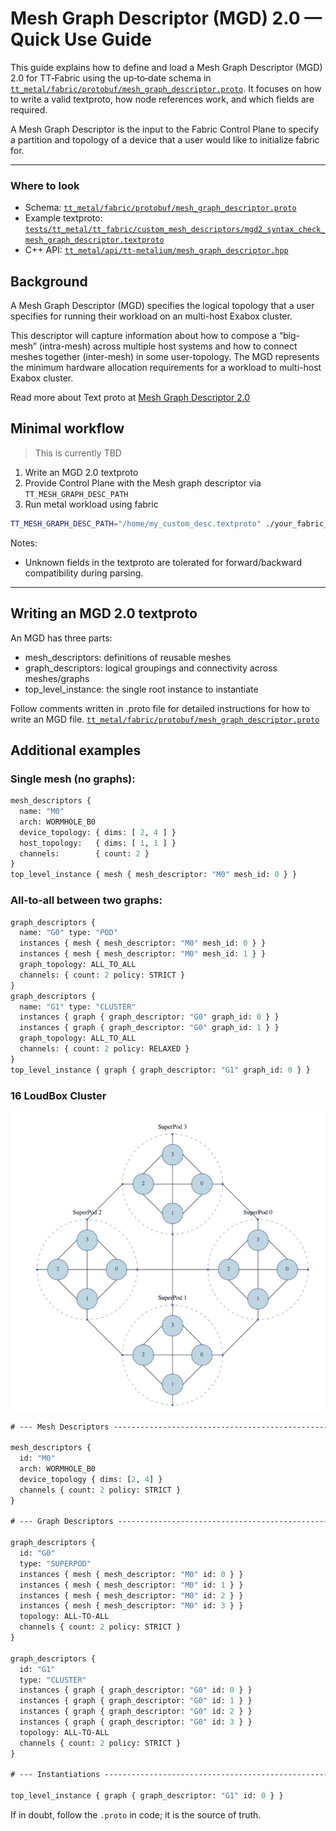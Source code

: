 # Mesh Graph Descriptor (MGD) 2.0 — Quick Use Guide

This guide explains how to define and load a Mesh Graph Descriptor (MGD) 2.0 for TT‑Fabric using the up‑to‑date schema in [`tt_metal/fabric/protobuf/mesh_graph_descriptor.proto`](protobuf/mesh_graph_descriptor.proto). It focuses on how to write a valid textproto, how node references work, and which fields are required.

A Mesh Graph Descriptor is the input to the Fabric Control Plane to specify a partition and topology of a device that a user would like to initialize fabric for.

---

### Where to look
- Schema: [`tt_metal/fabric/protobuf/mesh_graph_descriptor.proto`](protobuf/mesh_graph_descriptor.proto)
- Example textproto: [`tests/tt_metal/tt_fabric/custom_mesh_descriptors/mgd2_syntax_check_mesh_graph_descriptor.textproto`](../../tests/tt_metal/tt_fabric/custom_mesh_descriptors/mgd2_syntax_check_mesh_graph_descriptor.textproto)
- C++ API: [`tt_metal/api/tt-metalium/mesh_graph_descriptor.hpp`](../../tt_metal/api/tt-metalium/mesh_graph_descriptor.hpp)

## Background

A Mesh Graph Descriptor (MGD) specifies the logical topology that a user specifies for running their workload on an multi-host Exabox cluster.

This descriptor will capture information about how to compose a “big-mesh” (intra-mesh) across multiple host systems and how to connect meshes together (inter-mesh) in some user-topology. The MGD represents the minimum hardware allocation requirements for a workload to multi-host Exabox cluster.

Read more about Text proto at [Mesh Graph Descriptor 2.0](https://docs.google.com/document/d/1291H1Wl_pSkIGHP9B_L6oikaD3MflAGXg3Lox1O8S0c/edit?usp=sharing)


## Minimal workflow
> This is currently TBD
1) Write an MGD 2.0 textproto
2) Provide Control Plane with the Mesh graph descriptor via `TT_MESH_GRAPH_DESC_PATH`
3) Run metal workload using fabric

```bash
TT_MESH_GRAPH_DESC_PATH="/home/my_custom_desc.textproto" ./your_fabric_script
```

Notes:
- Unknown fields in the textproto are tolerated for forward/backward compatibility during parsing.

---

## Writing an MGD 2.0 textproto

An MGD has three parts:
- mesh_descriptors: definitions of reusable meshes
- graph_descriptors: logical groupings and connectivity across meshes/graphs
- top_level_instance: the single root instance to instantiate

Follow comments written in .proto file for detailed instructions for how to write an MGD file.
[`tt_metal/fabric/protobuf/mesh_graph_descriptor.proto`](protobuf/mesh_graph_descriptor.proto)

## Additional examples

### Single mesh (no graphs):
```proto
mesh_descriptors {
  name: "M0"
  arch: WORMHOLE_B0
  device_topology: { dims: [ 2, 4 ] }
  host_topology:   { dims: [ 1, 1 ] }
  channels:        { count: 2 }
}
top_level_instance { mesh { mesh_descriptor: "M0" mesh_id: 0 } }
```

### All‑to‑all between two graphs:
```proto
graph_descriptors {
  name: "G0" type: "POD"
  instances { mesh { mesh_descriptor: "M0" mesh_id: 0 } }
  instances { mesh { mesh_descriptor: "M0" mesh_id: 1 } }
  graph_topology: ALL_TO_ALL
  channels: { count: 2 policy: STRICT }
}
graph_descriptors {
  name: "G1" type: "CLUSTER"
  instances { graph { graph_descriptor: "G0" graph_id: 0 } }
  instances { graph { graph_descriptor: "G0" graph_id: 1 } }
  graph_topology: ALL_TO_ALL
  channels: { count: 2 policy: RELAXED }
}
top_level_instance { graph { graph_descriptor: "G1" graph_id: 0 } }
```

### 16 LoudBox Cluster
![16 lb cluster](../../docs/source/common/images/16LB_Cluster.png)

```proto
# --- Mesh Descriptors ------------------------------------------------------

mesh_descriptors {
  id: "M0"
  arch: WORMHOLE_B0
  device_topology { dims: [2, 4] }
  channels { count: 2 policy: STRICT }
}

# --- Graph Descriptors -----------------------------------------------------

graph_descriptors {
  id: "G0"
  type: "SUPERPOD"
  instances { mesh { mesh_descriptor: "M0" id: 0 } }
  instances { mesh { mesh_descriptor: "M0" id: 1 } }
  instances { mesh { mesh_descriptor: "M0" id: 2 } }
  instances { mesh { mesh_descriptor: "M0" id: 3 } }
  topology: ALL-TO-ALL
  channels { count: 2 policy: STRICT }
}

graph_descriptors {
  id: "G1"
  type: "CLUSTER"
  instances { graph { graph_descriptor: "G0" id: 0 } }
  instances { graph { graph_descriptor: "G0" id: 1 } }
  instances { graph { graph_descriptor: "G0" id: 2 } }
  instances { graph { graph_descriptor: "G0" id: 3 } }
  topology: ALL-TO-ALL
  channels { count: 2 policy: STRICT }
}

# --- Instantiations --------------------------------------------------------

top_level_instance { graph { graph_descriptor: "G1" id: 0 } }
```

If in doubt, follow the `.proto` in code; it is the source of truth.
